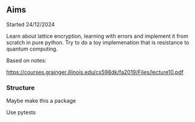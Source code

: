 ## Aims

Started 24/12/2024

Learn about lattice encryption, learning with errors and implement it from scratch in pure python. Try to do a toy implemenation that is resistance to quantum computing. 

Based on notes:

https://courses.grainger.illinois.edu/cs598dk/fa2019/Files/lecture10.pdf


### Structure

Maybe make this a package

Use pytests